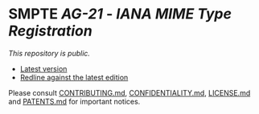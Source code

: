 # SMPTE _AG-21_ - _IANA MIME Type Registration_

_This repository is *public*._

* [Latest version](https://doc.smpte-doc.org/ag-21/main/)
* [Redline against the latest edition](https://doc.smpte-doc.org/ag-21/main/pub-rl.html)

Please consult [CONTRIBUTING.md](./CONTRIBUTING.md), [CONFIDENTIALITY.md](./CONFIDENTIALITY.md), [LICENSE.md](./LICENSE.md) and
[PATENTS.md](./PATENTS.md) for important notices.
